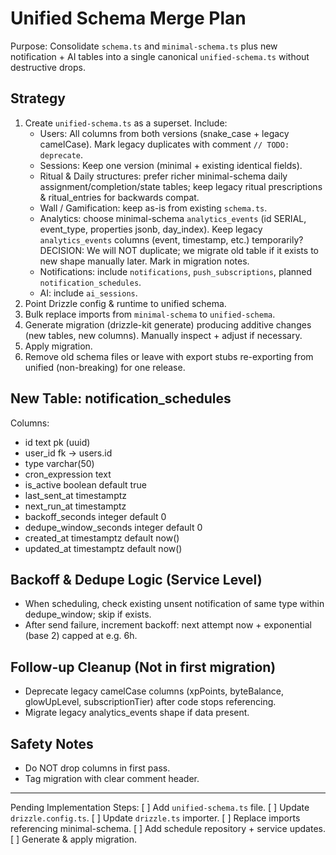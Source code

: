 # Unified Schema Merge Plan

Purpose: Consolidate `schema.ts` and `minimal-schema.ts` plus new notification + AI tables into a single canonical `unified-schema.ts` without destructive drops.

## Strategy
1. Create `unified-schema.ts` as a superset. Include:
   - Users: All columns from both versions (snake_case + legacy camelCase). Mark legacy duplicates with comment `// TODO: deprecate`.
   - Sessions: Keep one version (minimal + existing identical fields).
   - Ritual & Daily structures: prefer richer minimal-schema daily assignment/completion/state tables; keep legacy ritual prescriptions & ritual_entries for backwards compat.
   - Wall / Gamification: keep as-is from existing `schema.ts`.
   - Analytics: choose minimal-schema `analytics_events` (id SERIAL, event_type, properties jsonb, day_index). Keep legacy `analytics_events` columns (event, timestamp, etc.) temporarily? DECISION: We will NOT duplicate; we migrate old table if it exists to new shape manually later. Mark in migration notes.
   - Notifications: include `notifications`, `push_subscriptions`, planned `notification_schedules`.
   - AI: include `ai_sessions`.
2. Point Drizzle config & runtime to unified schema.
3. Bulk replace imports from `minimal-schema` to `unified-schema`.
4. Generate migration (drizzle-kit generate) producing additive changes (new tables, new columns). Manually inspect + adjust if necessary.
5. Apply migration.
6. Remove old schema files or leave with export stubs re-exporting from unified (non-breaking) for one release.

## New Table: notification_schedules
Columns:
- id text pk (uuid)
- user_id fk -> users.id
- type varchar(50)
- cron_expression text
- is_active boolean default true
- last_sent_at timestamptz
- next_run_at timestamptz
- backoff_seconds integer default 0
- dedupe_window_seconds integer default 0
- created_at timestamptz default now()
- updated_at timestamptz default now()

## Backoff & Dedupe Logic (Service Level)
- When scheduling, check existing unsent notification of same type within dedupe_window; skip if exists.
- After send failure, increment backoff: next attempt now + exponential (base 2) capped at e.g. 6h.

## Follow-up Cleanup (Not in first migration)
- Deprecate legacy camelCase columns (xpPoints, byteBalance, glowUpLevel, subscriptionTier) after code stops referencing.
- Migrate legacy analytics_events shape if data present.

## Safety Notes
- Do NOT drop columns in first pass.
- Tag migration with clear comment header.

---
Pending Implementation Steps:
[ ] Add `unified-schema.ts` file.
[ ] Update `drizzle.config.ts`.
[ ] Update `drizzle.ts` importer.
[ ] Replace imports referencing minimal-schema.
[ ] Add schedule repository + service updates.
[ ] Generate & apply migration.
